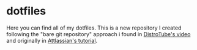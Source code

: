 # dotfiles
Here you can find all of my dotfiles. This is a new repository I created following the "bare git repository" approach i found in [DistroTube's video](https://www.youtube.com/watch?v=tBoLDpTWVOM) and originally in [Attlassian's tutorial](https://www.youtube.com/watch?v=tBoLDpTWVOM).
